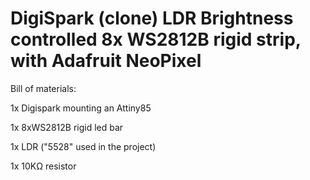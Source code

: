 # DigiSpark (clone) LDR Brightness controlled 8x WS2812B rigid strip, with Adafruit NeoPixel


Bill of materials:

1x Digispark mounting an Attiny85

1x 8xWS2812B rigid led bar

1x LDR ("5528" used in the project)

1x 10KΩ resistor
